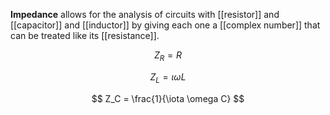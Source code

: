 **Impedance** allows for the analysis of circuits with [[resistor]] and [[capacitor]] and [[inductor]] by giving each one a [[complex number]] that can be treated like its [[resistance]].

$$
Z_R = R
$$

$$
Z_L = \iota \omega L
$$

$$
Z_C = \frac{1}{\iota \omega C}
$$